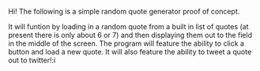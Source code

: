 Hi!  The following is a simple random quote generator proof of concept.

It will funtion by loading in a random quote from a built in list of quotes (at present there is only about 6 or 7) and then displaying them out to the field in the middle of the screen.  The program will feature the ability to click a button and load a new quote.  It will also feature the ability to tweet a quote out to twitter!:i
